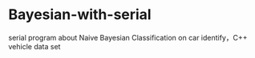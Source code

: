 # Bayesian-with-serial
serial program about Naive Bayesian Classification on car identify，C++  vehicle data set
